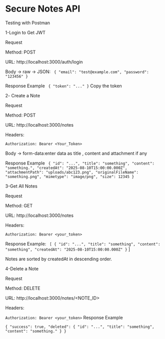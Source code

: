 # Secure Notes API

Testing with Postman

1️-Login to Get JWT

Request 

Method: POST

URL: http://localhost:3000/auth/login

Body → raw → JSON:
``
{
  "email": "test@example.com",
  "password": "123456"
}``

Response Example
``
{
  "token": "..."
}``
Copy the token 

2️- Create a Note

Request

Method: POST

URL: http://localhost:3000/notes

Headers:

``Authorization: Bearer <Your_Token>``

Body → form-data:enter data as title , content and attachment if any

Response Example
``
{
  "id": "...",
  "title": "something",
  "content": "something.",
  "createdAt": "2025-08-10T15:00:00.000Z",
  "attachmentPath": "uploads/abc123.png",
  "originalFileName": "something.png",
  "mimetype": "image/png",
  "size": 12345
}``

3️-Get All Notes

Request

Method: GET

URL: http://localhost:3000/notes

Headers:

``Authorization: Bearer <your_token>``

Response Example:
``
[
  {
    "id": "...",
    "title": "something",
    "content": "something",
    "createdAt": "2025-08-10T15:00:00.000Z"
  }``
]

Notes are sorted by createdAt in descending order.

4️-Delete a Note

Request

Method: DELETE

URL: http://localhost:3000/notes/<NOTE_ID>

Headers:

``Authorization: Bearer <your_token>``
Response Example

``{
  "success": true,
  "deleted": {
    "id": "...",
    "title": "something",
    "content": "something."
  }
}``
